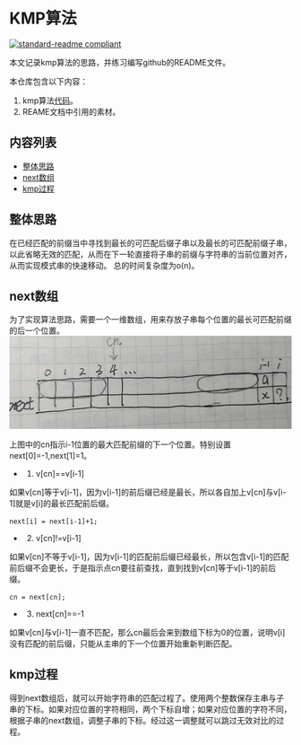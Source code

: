 # KMP算法

[![standard-readme compliant](https://img.shields.io/badge/readme%20style-standard-brightgreen.svg?style=flat-square)](https://github.com/RichardLitt/standard-readme)

本文记录kmp算法的思路，并练习编写github的README文件。

本仓库包含以下内容：

1. kmp算法[代码](kmp.cpp)。
2. REAME文档中引用的素材。


## 内容列表

- [整体思路](#整体思路)
- [next数组](#next数组)
- [kmp过程](#kmp过程)

## 整体思路

在已经匹配的前缀当中寻找到最长的可匹配后缀子串以及最长的可匹配前缀子串，以此省略无效的匹配，从而在下一轮直接将子串的前缀与字符串的当前位置对齐，从而实现模式串的快速移动。 总的时间复杂度为o(n)。



## next数组

为了实现算法思路，需要一个一维数组，用来存放子串每个位置的最长可匹配前缀的后一个位置。
![next数组](./image/1.jpg)


上图中的cn指示i-1位置的最大匹配前缀的下一个位置。特别设置next[0]=-1,next[1]=1。

- 1) v[cn]==v[i-1]

如果v[cn]等于v[i-1]，因为v[i-1]的前后缀已经是最长，所以各自加上v[cn]与v[i-1]就是v[i]的最长匹配前后缀。

```
next[i] = next[i-1]+1;
```

- 2) v[cn]!=v[i-1]

如果v[cn]不等于v[i-1]，因为v[i-1]的匹配前后缀已经最长，所以包含v[i-1]的匹配前后缀不会更长，于是指示点cn要往前查找，直到找到v[cn]等于v[i-1]的前后缀。


```
cn = next[cn];
```

- 3) next[cn]==-1

如果v[cn]与v[i-1]一直不匹配，那么cn最后会来到数组下标为0的位置，说明v[i]没有匹配的前后缀，只能从主串的下一个位置开始重新判断匹配。

## kmp过程
得到next数组后，就可以开始字符串的匹配过程了。使用两个整数保存主串与子串的下标。如果对应位置的字符相同，两个下标自增；如果对应位置的字符不同，根据子串的next数组，调整子串的下标。经过这一调整就可以跳过无效对比的过程。